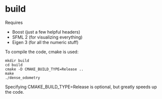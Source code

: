 

build
=====

Requires

* Boost (just a few helpful headers)
* SFML 2 (for visualizing everything)
* Eigen 3 (for all the numeric stuff)

To compile the code, cmake is used:

    mkdir build
    cd build
    cmake -D CMAKE_BUILD_TYPE=Release ..
    make
    ./dense_odometry

Specifying CMAKE_BUILD_TYPE=Release is optional, but greatly speeds up the code.
